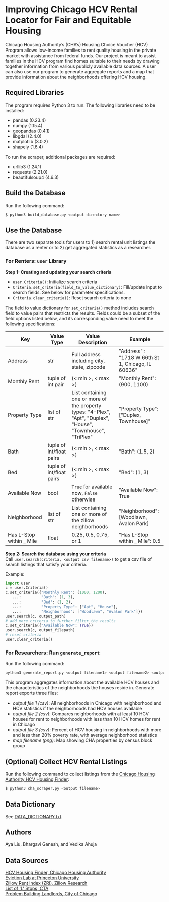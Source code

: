 # Improving Chicago HCV Rental Locator for Fair and Equitable Housing



Chicago Housing Authority’s (CHA’s) Housing Choice Voucher (HCV) Program allows low-income families to rent quality housing in the private market with assistance from federal funds. Our project is meant to assist families in the HCV program find homes suitable to their needs by drawing together information from various publicly available data sources. A user can also use our program to generate aggregate reports and a map that provide information about the neighborhoods offering HCV housing.

Required Libraries
---

The program requires Python 3 to run. The following libraries need to be installed:
* pandas                    (0.23.4)
* numpy                     (1.15.4)
* geopandas                 (0.4.1)
* libgdal                   (2.4.0)
* matplotlib                (3.0.2)
* shapely                   (1.6.4)

To run the scraper, additional packages are required:
* urllib3               (1.24.1)
* requests              (2.21.0) 
* beautifulsoup4        (4.6.3)

Build the Database
---

Run the following command:
```sh
$ python3 build_database.py <output directory name>
```

Use the Database 
---

There are two separate tools for users to 1) search rental unit listings the database as a renter or to 2) get aggregated statistics as a researcher.
### For Renters: `user` Library
**Step 1: Creating and updating your search criteria**

* `user.Criteria()`: Initialize search criteria
* `Criteria.set_criteria(field_to_value_dictionary)`: Fill/update input to search fields. See below for parameter specifications.
* `Criteria.clear_criteria()`: Reset search criteria to none

The field to value dictionary for `set_criteria()` method includes search field to value pairs that restricts the results. Fields could be a subset of the field options listed below, and its corresponding value need to meet the following specifications:

| Key  | Value Type  | Value Description  |  Example
|---|---|---|---|
| Address  | str | Full address including city, state, zipcode | "Address" : "1718 W 66th St 1, Chicago, IL 60636"  |
|  Monthly Rent | tuple of int pair  | (< min >, < max >)  | "Monthly Rent": (900, 1100) |
| Property Type  | list of str  | List containing one or more of the property types: "4-Plex", "Apt", "Duplex", "House", "Townhouse", "TriPlex" | "Property Type": ["Duplex, Townhouse]" |
| Bath | tuple of int/float pairs | (< min >, < max >)| "Bath": (1.5, 2)
| Bed | tuple of int/float pairs |  (< min >, < max >) | "Bed": (1, 3)
|Available Now | bool | `True` for available now, `False` otherwise | "Available Now": True
|Neighborhood |list of str | List containing one or more of the zillow neighborhoods | "Neighborhood": [Woodlawn, Avalon Park]
|Has L-Stop within _ Mile |float| 0.25, 0.5, 0.75, or 1| "Has L-Stop within _ Mile": 0.5

**Step 2: Search the database using your criteria**  
Call `user.search(criteria, <output csv filename>)` to get a csv file of search listings that satisfy your criteria. 

Example:
```python
import user
c = user.Criteria() 
c.set_criteria({"Monthly Rent": (1000, 1200), 
   ...:         "Bath": (1, 3), 
   ...:         "Bed": (1, 2), 
   ...:         "Property Type": ["Apt", "House"], 
   ...:         "Neighborhood": ["Woodlawn", "Avalon Park"]})
user.search(c, output_path)
# add more criteria to further filter the results
c.set_criteria({"Available Now": True}) 
user.search(c, output_filepath) 
# reset criteria
user.clear_criteria() 
```

### For Researchers: Run `generate_report` 
Run the following command:
```python
python3 generate_report.py <output filename1> <output filename2> <output filename3> <map_filename>
```

This program aggregates information about the available HCV houses and the characteristics of the neighborhoods the houses reside in. Generate report exports three files:
* *output file 1 (csv)*: All neighborhoods in Chicago with neighborhood and HCV statistics if the neighborhoods had HCV houses available
* *output file 2 (csv)*: Compares neighborhoods with at least 10 HCV houses for rent to neighborhoods with less than 10 HCV homes for rent in Chicago
* *output file 3 (csv)*: Percent of HCV housing in neighborhoods with more and less than 20% poverty rate, with average neighborhood statistics
* *map filename (png)*: Map showing CHA properties by census block group


(Optional) Collect HCV Rental Listings
---
Run the following command to collect  listings from the [Chicago Housing Authority HCV Housing Finder](http://chicagoha.gosection8.com/Tenant/tn_Results.aspx):
```sh
$ python3 cha_scraper.py <output filename>
```

Data Dictionary
----
See [DATA_DICTIONARY.txt](https://mit.cs.uchicago.edu/capp30122-win-19/ayaliu-bganesh-vedikaa/blob/master/project/DATA_DICTIONARY.txt).

Authors
----

Aya Liu, Bhargavi Ganesh, and Vedika Ahuja

Data Sources
------------
[HCV Housing Finder, Chicago Housing Authority](http://chicagoha.gosection8.com/Tenant/tn_Results.aspx)  
[Eviction Lab at Princeton University](https://data-downloads.evictionlab.org/)  
[Zillow Rent Index (ZRI), Zillow Research](https://www.zillow.com/research/data/)  
[List of 'L' Stops, CTA](https://data.cityofchicago.org/Transportation/CTA-System-Information-List-of-L-Stops/8pix-ypme)  
[Problem Building Landlords, City of Chicago](https://www.chicago.gov/city/en/depts/bldgs/supp_info/building-code-scofflaw-list.html)  

